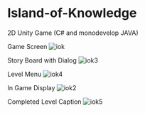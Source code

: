 # Island-of-Knowledge
2D Unity Game (C# and  monodevelop JAVA)

Game Screen
![iok](https://user-images.githubusercontent.com/43822785/47117830-155bcd80-d298-11e8-98a2-24c0c7c0a116.png)

Story Board with Dialog
![iok3](https://user-images.githubusercontent.com/43822785/47117841-1b51ae80-d298-11e8-83a2-e5110e5a322b.png)

Level Menu
![iok4](https://user-images.githubusercontent.com/43822785/47117849-20166280-d298-11e8-94a6-8ff2392f45eb.png)

In Game Display
![iok2](https://user-images.githubusercontent.com/43822785/47117856-24db1680-d298-11e8-9cac-4a3bab3fcc4c.png)

Completed Level Caption
![iok5](https://user-images.githubusercontent.com/43822785/47117863-299fca80-d298-11e8-8f7f-62f34bcd8c06.png)
